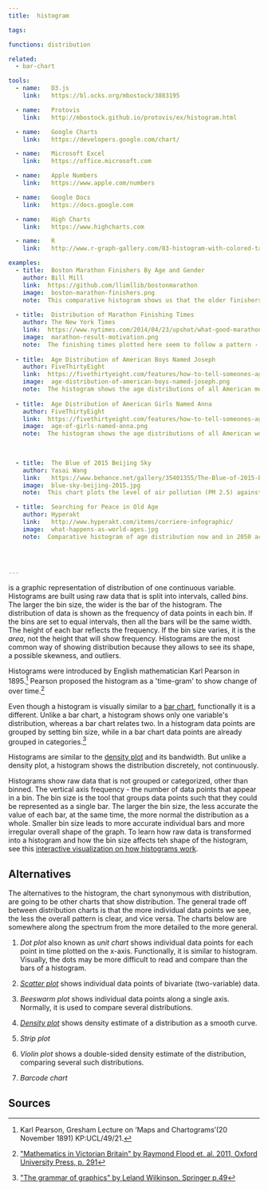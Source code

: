 ```yaml
---
title:  histogram

tags:

functions: distribution

related:
  - bar-chart

tools:
  - name:   D3.js
    link:   https://bl.ocks.org/mbostock/3883195

  - name:   Protovis
    link:   http://mbostock.github.io/protovis/ex/histogram.html

  - name:   Google Charts
    link:   https://developers.google.com/chart/

  - name:   Microsoft Excel
    link:   https://office.microsoft.com

  - name:   Apple Numbers
    link:   https://www.apple.com/numbers

  - name:   Google Docs
    link:   https://docs.google.com

  - name:   High Charts
    link:   https://www.highcharts.com

  - name:   R
    link:   http://www.r-graph-gallery.com/83-histogram-with-colored-tail/

examples:
  - title:  Boston Marathon Finishers By Age and Gender
    author: Bill Mill
    link:  https://github.com/llimllib/bostonmarathon
    image:  boston-marathon-finishers.png
    note:  This comparative histogram shows us that the older finishers are male, or it could be that older women do not even enter the race.
 
  - title:  Distribution of Marathon Finishing Times
    author: The New York Times
    link:  https://www.nytimes.com/2014/04/23/upshot/what-good-marathons-and-bad-investments-have-in-common.html?_r=0
    image:  marathon-result-motivation.png
    note:  The finishing times plotted here seem to follow a pattern - there is a drop in people finishing after every round number.
 
  - title:  Age Distribution of American Boys Named Joseph
    author: FiveThirtyEight
    link:  https://fivethirtyeight.com/features/how-to-tell-someones-age-when-all-you-know-is-her-name
    image:  age-distribution-of-american-boys-named-joseph.png
    note:  The histogram shows the age distributions of all American men named Joseph who were alive in 2014. Most alive Josephs were 37 years old. Above the histogram, a line chart shows how many Josephs were born each year, with a peak in 1914.
  
  - title:  Age Distribution of American Girls Named Anna
    author: FiveThirtyEight
    link:  https://fivethirtyeight.com/features/how-to-tell-someones-age-when-all-you-know-is-her-name
    image:  age-of-girls-named-anna.png
    note:  The histogram shows the age distributions of all American women named Anna who were alive in 2014. (Anna happens to be an extraordinarily enduring name, with about a quarter of Annas being under age 14 and a quarter over the age 62 in 2014. You can see this in the box plot examples.) Most alive Annas were 31 years old. Above the histogram, a line chart shows how many Annas were born a year.
    

    
  - title:  The Blue of 2015 Beijing Sky
    author: Yasai Wang
    link:   https://www.behance.net/gallery/35401355/The-Blue-of-2015-Beijing-Sky
    image:  blue-sky-beijing-2015.jpg
    note:  This chart plots the level of air pollution (PM 2.5) against the color of the sky. The circular layout here creates the feeling of the cyclical nature of the calendar, but it also makes the bars of the histogram more difficult to compare. Still, we can see on a macro level that winter sees higher levels of pollution.

  - title:  Searching for Peace in Old Age
    author: Hyperakt
    link:   http://www.hyperakt.com/items/corriere-infographic/
    image:  what-happens-as-world-ages.jpg
    note:  Comparative histogram of age distribution now and in 2050 across all parts of the world.


 

---
```


is a graphic representation of distribution of one continuous variable. Histograms are built using raw data that is split into intervals, called *bins*. The larger the bin size, the wider is the bar of the histogram. The distribution of data is shown as the frequency of data points in each bin. If the bins are set to equal intervals, then all the bars will be the same width. The height of each bar reflects the frequency. If the bin size varies, it is the *area*, not the height that will show frequency.
Histograms are the most common way of showing distribution because they allows to see its shape, a possible skewness, and outliers.

<!--more-->
Histograms were introduced by English mathematician Karl Pearson in 1895.[^pearson] Pearson proposed the histogram as a  'time-gram' to show change of over time.[^flood]

Even though a histogram is visually similar to a [bar chart](/bar-chart), functionally it is a different. Unlike a bar chart, a histogram shows only one variable's distribution, whereas a bar chart relates two. In a histogram data points are grouped by setting bin size, while in a bar chart data points are already grouped in categories.[^wilkinson] 

Histograms are similar to the [density plot](/density-plot) and its bandwidth. But unlike a density plot, a histogram shows the distribution discretely, not continuously.

Histograms show raw data that is not grouped or categorized, other than binned. The vertical axis frequency - the number of data points that appear in a bin. The bin size is the tool that groups data points such that they could be represented as a single bar. The larger the bin size, the less accurate the value of each bar, at the same time, the more normal the distribution as a whole. Smaller bin size leads to more accurate individual bars and more irregular overall shape of the graph. To learn how raw data is transformed into a histogram and how the bin size affects teh shape of the histogram, see this [interactive visualization on how histograms work](http://tinlizzie.org/histograms).

## Alternatives
The alternatives to the histogram, the chart synonymous with distribution, are going to be other charts that show distribution.
The general trade off between distribution charts is that the more individual data points we see, the less the overall pattern is clear, and vice versa. The charts below are somewhere along the spectrum from the more detailed to the more general.

1. *Dot plot* also known as *unit chart* shows individual data points for each point in time plotted on the x-axis. Functionally, it is similar to histogram. Visually, the dots may be more difficult to read and compare than the bars of a histogram.

2. [*Scatter plot*](/scatter-plot) shows individual data points of bivariate (two-variable) data.
3. *Beeswarm plot* shows individual data points along a single axis. Normally, it is used to compare several distributions.
4. [*Density plot*](/density-plot) shows density estimate of a distribution as a smooth curve.
5. *Strip plot*
6. *Violin plot* shows a double-sided density estimate of the distribution, comparing several such distributions.
7. *Barcode chart*

## Sources
[^pearson]: Karl Pearson, Gresham Lecture on ‘Maps and Chartograms’(20 November 1891) KP:UCL/49/21.
[^flood]: ["Mathematics in Victorian Britain" by Raymond Flood et. al. 2011, Oxford University Press, p. 291](https://books.google.fr/books?id=l5YiddUUfl4C)
[^wilkinson]:  ["The grammar of graphics" by Leland Wilkinson. Springer p.49](https://www.cs.uic.edu/~wilkinson/TheGrammarOfGraphics/GOG.html)

